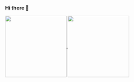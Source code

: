 ### Hi there 👋

<!--
**Krishnadas-N/Krishnadas-N** is a ✨ _special_ ✨ repository because its `README.md` (this file) appears on your GitHub profile.

Here are some ideas to get you started:

- 🔭 I’m currently working on ...
- 🌱 I’m currently learning ...
- 👯 I’m looking to collaborate on ...
- 🤔 I’m looking for help with ...
- 💬 Ask me about ...
- 📫 How to reach me: ...
- 😄 Pronouns: ...
- ⚡ Fun fact: ...
--><a href="https://github.com/Krishnadas-N/Krishnadas-N/github-readme-stats">
  <img height=200 align="center" src="https://github-readme-stats.vercel.app/api?username=Krishnadas-N" />
</a>
<a href="https://github.com/Krishnadas-N/convoychat">
  <img height=200 align="center" src="https://github-readme-stats.vercel.app/api/top-langs?username=Krishnadas-N&layout=compact&langs_count=8&card_width=320" />
</a>

